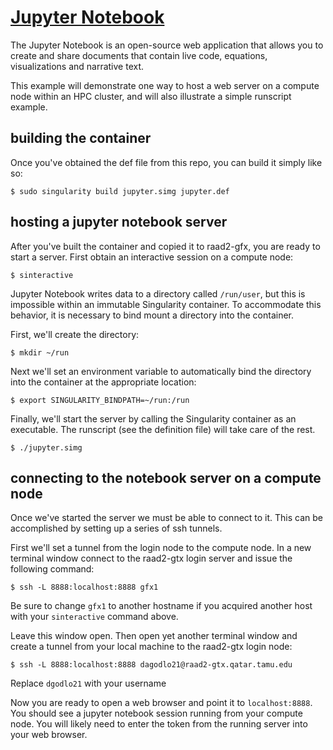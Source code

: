# [Jupyter Notebook](https://jupyter.org/)

The Jupyter Notebook is an open-source web application that allows you to 
create and share documents that contain live code, equations, visualizations 
and narrative text. 

This example will demonstrate one way to host a web server on a compute node
within an HPC cluster, and will also illustrate a simple runscript example.

## building the container 

Once you've obtained the def file from this repo, you can build it simply like
so:

```
$ sudo singularity build jupyter.simg jupyter.def
```

## hosting a jupyter notebook server

After you've built the container and copied it to raad2-gfx, you are ready to 
start a server. First obtain an interactive session on a compute node:

```
$ sinteractive
```

Jupyter Notebook writes data to a directory called `/run/user`, but this is
impossible within an immutable Singularity container. To accommodate this
behavior, it is necessary to bind mount a directory into the container. 

First, we'll create the directory:

```
$ mkdir ~/run
```

Next we'll set an environment variable to automatically bind the directory into
the container at the appropriate location:

```
$ export SINGULARITY_BINDPATH=~/run:/run
```

Finally, we'll start the server by calling the Singularity container as an
executable. The runscript (see the definition file) will take care of the rest.

```
$ ./jupyter.simg
```

## connecting to the notebook server on a compute node

Once we've started the server we must be able to connect to it. This can be 
accomplished by setting up a series of ssh tunnels.

First we'll set a tunnel from the login node to the compute node. In a new
terminal window connect to the raad2-gtx login server and issue the following
command:

```
$ ssh -L 8888:localhost:8888 gfx1
```

Be sure to change `gfx1` to another hostname if you acquired another host with
your `sinteractive` command above.

Leave this window open. Then open yet another terminal window and create a 
tunnel from your local machine to the raad2-gtx login node:

```
$ ssh -L 8888:localhost:8888 dagodlo21@raad2-gtx.qatar.tamu.edu
```

Replace `dgodlo21` with your username 

Now you are ready to open a web browser and point it to `localhost:8888`. You
should see a jupyter notebook session running from your compute node. You will
likely need to enter the token from the running server into your web browser.
